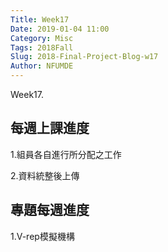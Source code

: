 ```yaml
---
Title: Week17
Date: 2019-01-04 11:00
Category: Misc
Tags: 2018Fall
Slug: 2018-Final-Project-Blog-w17
Author: NFUMDE
---
```


Week17.

<!-- PELICAN_END_SUMMARY -->

每週上課進度
----

1.組員各自進行所分配之工作

2.資料統整後上傳


[cp github 倉儲]: https://github.com/mdecourse/cp2018
[cp 課程網站]: https://mdecourse.github.io/cp2018/

專題每週進度
----

1.V-rep模擬機構

